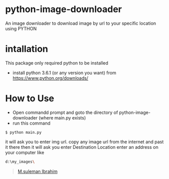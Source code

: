 # python-image-downloader
An image downloader to download image by url to your specific location using PYTHON 

# intallation
This package only required python to be installed
* install python 3.6.1 (or any version you want) from https://www.python.org/downloads/

# How to Use
* Open commandd prompt and goto the directory of python-image-downloader (where main.py exists)
* run this command 
```command
$ python main.py 
```
it will ask you to enter img url. copy any image url from the internet and past it there
then it will ask you enter Destination Location enter an address on your computer like
```sh
d:\my_images\
```

> [M.suleman Ibrahim](https://github.com/sulemankhan1)
